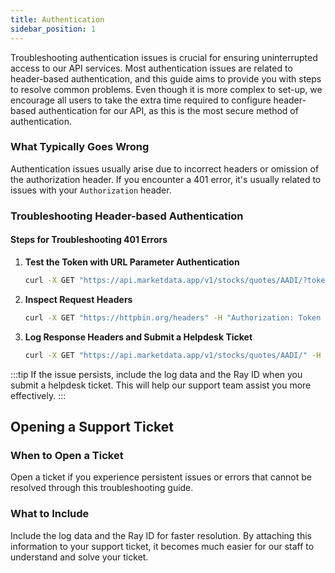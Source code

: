 ```yaml
---
title: Authentication
sidebar_position: 1
---
```


Troubleshooting authentication issues is crucial for ensuring uninterrupted access to our API services. Most authentication issues are related to header-based authentication, and this guide aims to provide you with steps to resolve common problems. Even though it is more complex to set-up, we encourage all users to take the extra time required to configure header-based authentication for our API, as this is the most secure method of authentication.

### What Typically Goes Wrong

Authentication issues usually arise due to incorrect headers or omission of the authorization header. If you encounter a 401 error, it's usually related to issues with your `Authorization` header.

### Troubleshooting Header-based Authentication

#### Steps for Troubleshooting 401 Errors

1. **Test the Token with URL Parameter Authentication**
   
   ```bash
   curl -X GET "https://api.marketdata.app/v1/stocks/quotes/AADI/?token=YOUR_API_KEY"
   ```

2. **Inspect Request Headers**
   
   ```bash
   curl -X GET "https://httpbin.org/headers" -H "Authorization: Token YOUR_TOKEN"
   ```

3. **Log Response Headers and Submit a Helpdesk Ticket**
   
   ```bash
   curl -X GET "https://api.marketdata.app/v1/stocks/quotes/AADI/" -H "Authorization: Token YOUR_TOKEN" -i
   ```

:::tip
If the issue persists, include the log data and the Ray ID when you submit a helpdesk ticket. This will help our support team assist you more effectively.
:::

## Opening a Support Ticket

### When to Open a Ticket

Open a ticket if you experience persistent issues or errors that cannot be resolved through this troubleshooting guide.

### What to Include

Include the log data and the Ray ID for faster resolution. By attaching this information to your support ticket, it becomes much easier for our staff to understand and solve your ticket.
